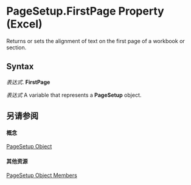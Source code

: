 
# PageSetup.FirstPage Property (Excel)

Returns or sets the alignment of text on the first page of a workbook or section.


## Syntax

 _表达式_. **FirstPage**

 _表达式_ A variable that represents a **PageSetup** object.


## 另请参阅


#### 概念


[PageSetup Object](2fd22df9-5987-f723-04a9-9a3f2e84ac81.md)
#### 其他资源


[PageSetup Object Members](http://msdn.microsoft.com/library/feabe079-cb03-f560-6032-88f5585ec8a8%28Office.15%29.aspx)